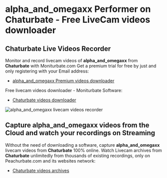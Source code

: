 # alpha_and_omegaxx Performer on Chaturbate - Free LiveCam videos downloader

## Chaturbate Live Videos Recorder

Monitor and record livecam videos of **alpha_and_omegaxx** from **Chaturbate** with Moniturbate.com
Get a premium trial for free by just and only registering with your Email address:
* [alpha_and_omegaxx Premium videos downloader](https://moniturbate.com/request-demo-licence-key.html)

Free livecam videos downloader - Moniturbate Software:
* [Chaturbate videos downloader](https://moniturbate.com/moniturbate-download-software.html)

![alpha_and_omegaxx livecam videos recorder](https://peachurnet.com/templates/moniturbate-software.png)


## Capture alpha_and_omegaxx videos from the Cloud and watch your recordings on Streaming

Without the need of downloading a software, capture **alpha_and_omegaxx** livecam videos from **Chaturbate** 100% online.
Watch Livecam archives from **Chaturbate** unlimitedly from thousands of existing recordings, only on Peachurbate.com and its websites network:
* [Chaturbate videos archives](https://peachurnet.com/)